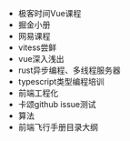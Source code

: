 - 极客时间Vue课程
- 掘金小册
- 网易课程
- vitess尝鲜
- vue深入浅出
- rust异步编程、多线程服务器
- typescript类型编程培训
- 前端工程化
- 卡颂github issue测试
 - 算法
 - 前端飞行手册目录大纲